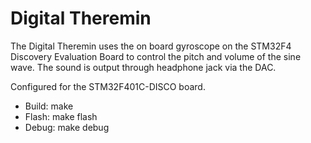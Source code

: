 Digital Theremin
================

The Digital Theremin uses the on board gyroscope on the STM32F4 Discovery Evaluation Board to control the pitch and volume of the sine wave. The sound is output through headphone jack via the DAC.

Configured for the STM32F401C-DISCO board.

* Build: make
* Flash: make flash
* Debug: make debug